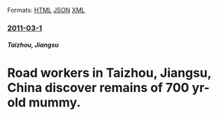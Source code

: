 
Formats: [HTML](/news/2011/03/1/road-workers-in-taizhou-jiangsu-china-discover-remains-of-700-yr-old-mummy.html)  [JSON](/news/2011/03/1/road-workers-in-taizhou-jiangsu-china-discover-remains-of-700-yr-old-mummy.json)  [XML](/news/2011/03/1/road-workers-in-taizhou-jiangsu-china-discover-remains-of-700-yr-old-mummy.xml)  

### [2011-03-1](/news/2011/03/1/index.md)

##### Taizhou, Jiangsu
# Road workers in Taizhou, Jiangsu, China discover remains of 700 yr-old mummy. 



